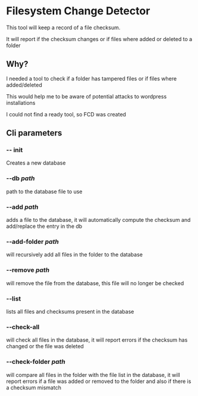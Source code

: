 # Filesystem Change Detector
This tool will keep a record of a file checksum.

It will report if the checksum changes or if files where added or deleted to a folder

## Why?
I needed a tool to check if a folder has tampered files or if files where added/deleted

This would help me to be aware of potential attacks to wordpress installations

I could not find a ready tool, so FCD was created

## Cli parameters
### -- init
Creates a new database

### --db _path_
path to the database file to use

### --add _path_
adds a file to the database, it will automatically compute the checksum and add/replace the entry in the db

### --add-folder _path_
will recursively add all files in the folder to the database

### --remove _path_
will remove the file from the database, this file will no longer be checked

### --list
lists all files and checksums present in the database

### --check-all
will check all files in the database, it will report errors if the checksum has changed or the file was deleted

### --check-folder _path_
will compare all files in the folder with the file list in the database, it will report errors if a file was added or removed to the folder and also if there is a checksum mismatch
